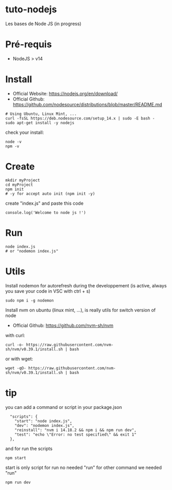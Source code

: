 # tuto-nodejs
Les bases de Node JS (in progress)

# Pré-requis
  - NodeJS > v14

# Install
  - Official Website: https://nodejs.org/en/download/
  - Official Github: https://github.com/nodesource/distributions/blob/master/README.md

```
# Using Ubuntu, Linux Mint, ...
curl -fsSL https://deb.nodesource.com/setup_14.x | sudo -E bash -
sudo apt-get install -y nodejs
```

check your install:
```
node -v
npm -v
```

# Create
```
mkdir myProject
cd myProject
npm init
# -y for accept auto init (npm init -y)
```

create "index.js" and paste this code
```
console.log('Welcome to node js !')
```

# Run
```
node index.js
# or "nodemon index.js"
```

# Utils
Install nodemon for autorefresh during the developpement (is active, always you save your code in VSC with ctrl + s)

```
sudo npm i -g nodemon
```

Install nvm on ubuntu (linux mint, ...), is really utils for switch version of node
  - Official Github: https://github.com/nvm-sh/nvm

with curl:
```
curl -o- https://raw.githubusercontent.com/nvm-sh/nvm/v0.39.1/install.sh | bash
```
or with wget:
```
wget -qO- https://raw.githubusercontent.com/nvm-sh/nvm/v0.39.1/install.sh | bash
```

# tip
you can add a command or script in your package.json

```
  "scripts": {
    "start": "node index.js",
    "dev": "nodemon index.js",
    "reinstall": "nvm i 14.18.2 && npm i && npm run dev",
    "test": "echo \"Error: no test specified\" && exit 1"
  },
```

and for run the scripts
```
npm start
```
start is only script for run no needed "run"
for other command we needed "run"
```
npm run dev
```
